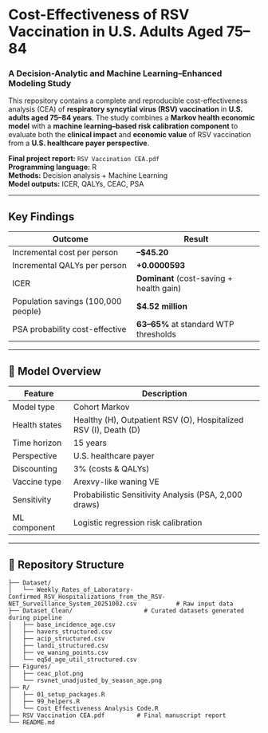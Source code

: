 # Cost-Effectiveness of RSV Vaccination in U.S. Adults Aged 75–84  
### A Decision-Analytic and Machine Learning–Enhanced Modeling Study

This repository contains a complete and reproducible cost-effectiveness analysis (CEA) of **respiratory syncytial virus (RSV) vaccination** in **U.S. adults aged 75–84 years**. The study combines a **Markov health economic model** with a **machine learning–based risk calibration component** to evaluate both the **clinical impact** and **economic value** of RSV vaccination from a **U.S. healthcare payer perspective**.

**Final project report:** `RSV Vaccination CEA.pdf`  
**Programming language:** R  
**Methods:** Decision analysis + Machine Learning  
**Model outputs:** ICER, QALYs, CEAC, PSA

---

## Key Findings

| Outcome | Result |
|----------|--------|
| Incremental cost per person | **–$45.20** |
| Incremental QALYs per person | **+0.0000593** |
| ICER | **Dominant** (cost-saving + health gain) |
| Population savings (100,000 people) | **$4.52 million** |
| PSA probability cost-effective | **63–65%** at standard WTP thresholds |

---

## 🔧 Model Overview

| Feature | Description |
|----------|-------------|
| Model type | Cohort Markov |
| Health states | Healthy (H), Outpatient RSV (O), Hospitalized RSV (I), Death (D) |
| Time horizon | 15 years |
| Perspective | U.S. healthcare payer |
| Discounting | 3% (costs & QALYs) |
| Vaccine type | Arexvy-like waning VE |
| Sensitivity | Probabilistic Sensitivity Analysis (PSA, 2,000 draws) |
| ML component | Logistic regression risk calibration |

---

## 📂 Repository Structure

```text
├── Dataset/                         
│   └── Weekly_Rates_of_Laboratory-Confirmed_RSV_Hospitalizations_from_the_RSV-NET_Surveillance_System_20251002.csv           # Raw input data
├── Dataset_Clean/                    # Curated datasets generated during pipeline
│   ├── base_incidence_age.csv
│   ├── havers_structured.csv
│   ├── acip_structured.csv
│   ├── landi_structured.csv
│   ├── ve_waning_points.csv
│   └── eq5d_age_util_structured.csv
├── Figures/
│   ├── ceac_plot.png
│   └── rsvnet_unadjusted_by_season_age.png  
├── R/
│   ├── 01_setup_packages.R
│   ├── 99_helpers.R
│   └── Cost Effectiveness Analysis Code.R
├── RSV Vaccination CEA.pdf         # Final manuscript report
└── README.md                     
